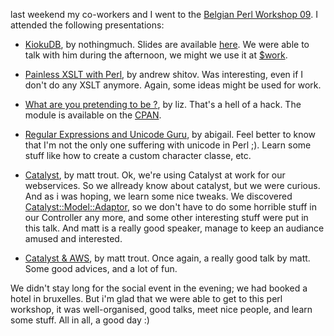 last weekend my co-workers and I went to the [Belgian Perl Workshop 09](http://conferences.mongueurs.net/bpw2009/). I attended the following presentations:

-   [KiokuDB](http://conferences.mongueurs.net/bpw2009/talk/1720), by nothingmuch. Slides are available [here](http://www.iinteractive.com/kiokudb/talks/bpw2009.xul). We were able to talk with him during the afternoon, we might we use it at [$work](http://rtgi.fr).

-   [Painless XSLT with Perl](http://conferences.mongueurs.net/bpw2009/talk/1740), by andrew shitov. Was interesting, even if I don't do any XSLT anymore. Again, some ideas might be used for work.

-   [What are you pretending to be ?](http://conferences.mongueurs.net/bpw2009/talk/1792), by liz. That's a hell of a hack. The module is available on the [CPAN](http://search.cpan.org/~elizabeth/persona/).

-   [Regular Expressions and Unicode Guru](http://conferences.mongueurs.net/bpw2009/event/473), by abigail. Feel better to know that I'm not the only one suffering with unicode in Perl ;). Learn some stuff like how to create a custom character classe, etc.

-   [Catalyst](http://conferences.mongueurs.net/bpw2009/event/474), by matt trout. Ok, we're using Catalyst at work for our webservices. So we allready know about catalyst, but we were curious. And as i was hoping, we learn some nice tweaks. We discovered [Catalyst::Model::Adaptor](http://search.cpan.org/perldoc?Catalyst::Model::Adaptor), so we don't have to do some horrible stuff in our Controller any more, and some other interesting stuff were put in this talk. And matt is a really good speaker, manage to keep an audiance amused and interested.

-   [Catalyst & AWS](http://conferences.mongueurs.net/bpw2009/event/476), by matt trout. Once again, a really good talk by matt. Some good advices, and a lot of fun.

We didn't stay long for the social event in the evening; we had booked a hotel in bruxelles. But i'm glad that we were able to get to this perl workshop, it was well-organised, good talks, meet nice people, and learn some stuff. All in all, a good day :)
